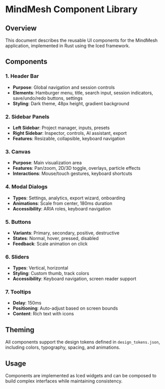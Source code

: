 # MindMesh Component Library

## Overview
This document describes the reusable UI components for the MindMesh application, implemented in Rust using the Iced framework.

## Components

### 1. Header Bar
- **Purpose**: Global navigation and session controls
- **Elements**: Hamburger menu, title, search input, session indicators, save/undo/redo buttons, settings
- **Styling**: Dark theme, 48px height, gradient background

### 2. Sidebar Panels
- **Left Sidebar**: Project manager, inputs, presets
- **Right Sidebar**: Inspector, controls, AI assistant, export
- **Features**: Resizable, collapsible, keyboard navigation

### 3. Canvas
- **Purpose**: Main visualization area
- **Features**: Pan/zoom, 2D/3D toggle, overlays, particle effects
- **Interactions**: Mouse/touch gestures, keyboard shortcuts

### 4. Modal Dialogs
- **Types**: Settings, analytics, export wizard, onboarding
- **Animations**: Scale from center, 180ms duration
- **Accessibility**: ARIA roles, keyboard navigation

### 5. Buttons
- **Variants**: Primary, secondary, positive, destructive
- **States**: Normal, hover, pressed, disabled
- **Feedback**: Scale animation on click

### 6. Sliders
- **Types**: Vertical, horizontal
- **Styling**: Custom thumb, track colors
- **Accessibility**: Keyboard navigation, screen reader support

### 7. Tooltips
- **Delay**: 150ms
- **Positioning**: Auto-adjust based on screen bounds
- **Content**: Rich text with icons

## Theming
All components support the design tokens defined in `design_tokens.json`, including colors, typography, spacing, and animations.

## Usage
Components are implemented as Iced widgets and can be composed to build complex interfaces while maintaining consistency.